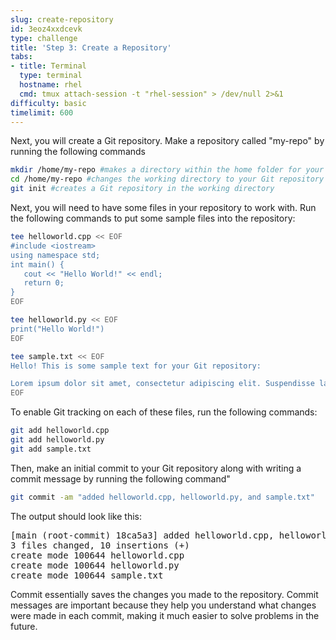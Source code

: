 ```yaml
---
slug: create-repository
id: 3eoz4xxdcevk
type: challenge
title: 'Step 3: Create a Repository'
tabs:
- title: Terminal
  type: terminal
  hostname: rhel
  cmd: tmux attach-session -t "rhel-session" > /dev/null 2>&1
difficulty: basic
timelimit: 600
---
```

Next, you will create a Git repository. Make a repository called "my-repo" by running the following commands
```bash
mkdir /home/my-repo #makes a directory within the home folder for your Git repository
cd /home/my-repo #changes the working directory to your Git repository
git init #creates a Git repository in the working directory
```

Next, you will need to have some files in your repository to work with. Run the following commands to put some sample files into the repository:
```bash
tee helloworld.cpp << EOF
#include <iostream>
using namespace std;
int main() {
   cout << "Hello World!" << endl;
   return 0;
}
EOF

tee helloworld.py << EOF
print("Hello World!")
EOF

tee sample.txt << EOF
Hello! This is some sample text for your Git repository:

Lorem ipsum dolor sit amet, consectetur adipiscing elit. Suspendisse laoreet placerat metus vitae pulvinar. Sed dictum dui ut metus vulputate scelerisque. Morbi molestie sem augue, at varius elit volutpat eu. Nulla eget lectus ac metus pretium molestie. Proin in dolor a arcu gravida viverra. Suspendisse gravida viverra odio, non consectetur nisi efficitur in. Pellentesque placerat tortor libero, vitae placerat nulla dignissim quis. Suspendisse ut dui quam. Nullam nec diam elit.
EOF
```

To enable Git tracking on each of these files, run the following commands:
```bash
git add helloworld.cpp
git add helloworld.py
git add sample.txt
```

Then, make an initial commit to your Git repository along with writing a commit message by running the following command"
```bash
git commit -am "added helloworld.cpp, helloworld.py, and sample.txt"
```
The output should look like this:
<pre class="file">
[main (root-commit) 18ca5a3] added helloworld.cpp, helloworld.py, and sample.txt
3 files changed, 10 insertions (+)
create mode 100644 helloworld.cpp
create mode 100644 helloworld.py
create mode 100644 sample.txt
</pre>
Commit essentially saves the changes you made to the repository. Commit messages are important because they help you understand what changes were made in each commit, making it much easier to solve problems in the future.